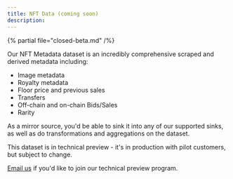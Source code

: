 ```yaml
---
title: NFT Data (coming soon)
description:
---
```


{% partial file="closed-beta.md" /%}

Our NFT Metadata dataset is an incredibly comprehensive scraped and derived metadata including:

- Image metadata
- Royalty metadata
- Floor price and previous sales
- Transfers
- Off-chain and on-chain Bids/Sales
- Rarity

As a mirror source, you'd be able to sink it into any of our supported sinks, as well as do transformations and aggregations on the dataset.

This dataset is in technical preview - it's in production with pilot customers, but subject to change.

[Email us](mailto:support@goldsky.com) if you'd like to join our technical preview program.
